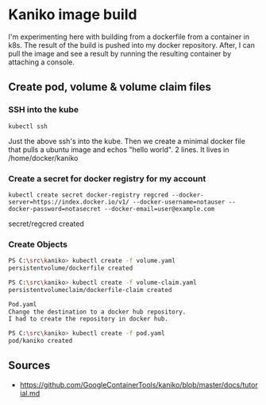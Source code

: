 # Kaniko image build 

I'm experimenting here with building from a dockerfile from a container in k8s. The result of the build is pushed into my docker repository. 
After, I can pull the image and see a result by running the resulting container by attaching a console.

## Create pod, volume & volume claim files

### SSH into the kube
`kubectl ssh`

Just the above ssh's into the kube. Then we create a minimal docker file that pulls a ubuntu image and echos "hello world". 2 lines. It lives in /home/docker/kaniko

### Create a secret for docker registry for my account

`kubectl create secret docker-registry regcred --docker-server=https://index.docker.io/v1/ --docker-username=notauser --docker-password=notasecret --docker-email=user@example.com`

secret/regcred created

### Create Objects
```bash
PS C:\src\kaniko> kubectl create -f volume.yaml
persistentvolume/dockerfile created

PS C:\src\kaniko> kubectl create -f volume-claim.yaml
persistentvolumeclaim/dockerfile-claim created

Pod.yaml
Change the destination to a docker hub repository.
I had to create the repository in docker hub.

PS C:\src\kaniko> kubectl create -f pod.yaml
pod/kaniko created
```

## Sources
* https://github.com/GoogleContainerTools/kaniko/blob/master/docs/tutorial.md